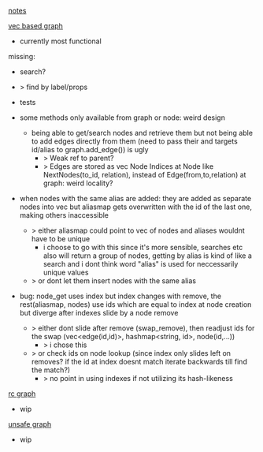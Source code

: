 [notes](notes.md)

[vec based graph](/src/vec_graph.rs)
- currently most functional

missing:
- search?
- \> find by label/props 
- tests
- some methods only available from graph or node: weird design
    - being able to get/search nodes and retrieve them but not being able to add edges directly from them (need to pass their and targets id/alias to graph.add_edge()) is ugly
        - \> Weak ref to parent?
        - \> Edges are stored as vec Node Indices at Node like NextNodes(to_id, relation), instead of Edge(from,to,relation) at graph: weird locality?
- when nodes with the same alias are added: they are added as separate nodes into vec but aliasmap gets overwritten with the id of the last one, making others inaccessible
    - \> either aliasmap could point to vec of nodes and aliases wouldnt have to be unique
        - i choose to go with this since it's more sensible, searches etc also will return a group of nodes, getting by alias is kind of like a search and i dont think word "alias" is used for neccessarily unique values
    - \> or dont let them insert nodes with the same alias

- bug: node_get uses index but index changes with remove, the rest(aliasmap, nodes) use ids which are equal to index at node creation but diverge after indexes slide by a node remove
    - \> either dont slide after remove (swap_remove), then readjust ids for the swap (vec<edge(id,id)>, hashmap<string, id>, node(id,...))
        - \> i chose this 
    - \> or check ids on node lookup (since index only slides left on removes? if the id at index doesnt match iterate backwards till find the match?)
        - \> no point in using indexes if not utilizing its hash-likeness

[rc graph](/src/rc_graph.rs)
- wip

[unsafe graph](/src/unsafe_graph.rs)
- wip